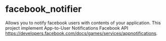 # facebook_notifier
Allows you to notify facebook users with contents of your application.
This project implement App-to-User Notifications Facebook API https://developers.facebook.com/docs/games/services/appnotifications.
